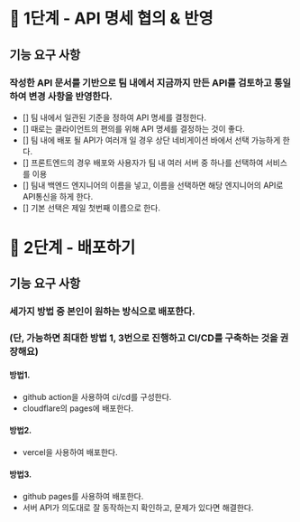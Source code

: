 # 🚀 1단계 - API 명세 협의 & 반영

## 기능 요구 사항

### 작성한 API 문서를 기반으로 팀 내에서 지금까지 만든 API를 검토하고 통일하여 변경 사항을 반영한다.

- [] 팀 내에서 일관된 기준을 정하여 API 명세를 결정한다.
- [] 때로는 클라이언트의 편의를 위해 API 명세를 결정하는 것이 좋다.
- [] 팀 내에 배포 될 API가 여러개 일 경우 상단 네비게이션 바에서 선택 가능하게 한다.
- [] 프론트엔드의 경우 배포와 사용자가 팀 내 여러 서버 중 하나를 선택하여 서비스를 이용
- [] 팀내 백엔드 엔지니어의 이름을 넣고, 이름을 선택하면 해당 엔지니어의 API로 API통신을 하게 한다.
- [] 기본 선택은 제일 첫번째 이름으로 한다.

# 🚀 2단계 - 배포하기

## 기능 요구 사항

### 세가지 방법 중 본인이 원하는 방식으로 배포한다.

### (단, 가능하면 최대한 방법 1, 3번으로 진행하고 CI/CD를 구축하는 것을 권장해요)

#### 방법1.

- github action을 사용하여 ci/cd를 구성한다.
- cloudflare의 pages에 배포한다.

#### 방법2.

- vercel을 사용하여 배포한다.

#### 방법3.

- github pages를 사용하여 배포한다.
- 서버 API가 의도대로 잘 동작하는지 확인하고, 문제가 있다면 해결한다.
